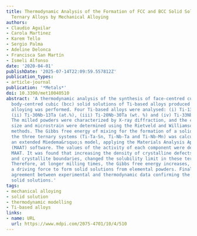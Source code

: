 ```yaml
---
title: Thermodynamic Analysis of the Formation of FCC and BCC Solid Solutions of Ti-Based
  Ternary Alloys by Mechanical Alloying
authors:
- Claudio Aguilar
- Carola Martinez
- Karem Tello
- Sergio Palma
- Adeline Delonca
- Francisca San Martín
- Ismeli Alfonso
date: '2020-04-01'
publishDate: '2025-07-14T22:09:59.557812Z'
publication_types:
- article-journal
publication: '*Metals*'
doi: 10.3390/met10040510
abstract: 'A thermodynamic analysis of the synthesis of face-centred cubic (fcc) and
  body-centred cubic (bcc) solid solutions of Ti-based alloys produced by mechanical
  alloying was performed. Four Ti-based alloys were analysed: (i) Ti-13Ta-3Sn (at.%),
  (ii) Ti-30Nb-13Ta (at.%), (iii) Ti-20Nb-30Ta (wt. %) and (iv) Ti-33Nb-4Mn (at.%).
  The milled powders were characterized by X-ray diffraction, and the crystallite
  size and microstrain were determined using the Rietveld and Williamson&ndash;Hall
  methods. The Gibbs free energy of mixing for the formation of a solid solution of
  the three ternary systems (Ti-Ta-Sn, Ti-Nb-Ta and Ti-Nb-Mn) was calculated using
  an extended Miedema&rsquo;s model, applying the Materials Analysis Applying Thermodynamics
  (MAAT) software. The values of the activity of each component were determined by
  MAAT. It was found that increasing the density of crystalline defects, such as dislocations
  and crystallite boundaries, changed the solubility limit in these ternary systems.
  Therefore, at longer milling times, the Gibbs free energy increases, so there is
  a driving force to form solid solutions from elemental powders. Finally, there is
  agreement between experimental and thermodynamic data confirming the formation of
  solid solutions.'
tags:
- mechanical alloying
- solid solution
- thermodynamic modelling
- Ti-based alloys
links:
- name: URL
  url: https://www.mdpi.com/2075-4701/10/4/510
---
```

